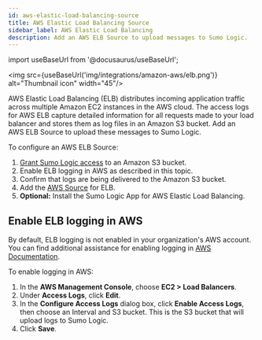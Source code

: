 ```yaml
---
id: aws-elastic-load-balancing-source
title: AWS Elastic Load Balancing Source
sidebar_label: AWS Elastic Load Balancing
description: Add an AWS ELB Source to upload messages to Sumo Logic.
---
```


import useBaseUrl from '@docusaurus/useBaseUrl';

<img src={useBaseUrl('img/integrations/amazon-aws/elb.png')} alt="Thumbnail icon" width="45"/>

AWS Elastic Load Balancing (ELB) distributes incoming application traffic across multiple Amazon EC2 instances in the AWS cloud. The access logs for AWS ELB capture detailed information for all requests made to your load balancer and stores them as log files in an Amazon S3 bucket. Add an AWS ELB Source to upload these messages to Sumo Logic.

To configure an AWS ELB Source:

1. [Grant Sumo Logic access](grant-access-aws-product.md) to an Amazon S3 bucket.
1. Enable ELB logging in AWS as described in this topic.
1. Confirm that logs are being delivered to the Amazon S3 bucket.
1. Add the [AWS Source](aws-sources.md) for ELB.
1. **Optional:** Install the Sumo Logic App for AWS Elastic Load Balancing.

## Enable ELB logging in AWS

By default, ELB logging is not enabled in your organization's AWS account. You can find additional assistance for enabling logging in [AWS Documentation](http://aws.amazon.com/documentation/elastic-load-balancing/).

To enable logging in AWS:

1. In the **AWS Management Console**, choose **EC2 > Load Balancers**.
1. Under **Access Logs**, click **Edit**.
1. In the **Configure Access Logs** dialog box, click **Enable Access Logs**, then choose an Interval and S3 bucket. This is the S3 bucket that will upload logs to Sumo Logic.
1. Click **Save**.
